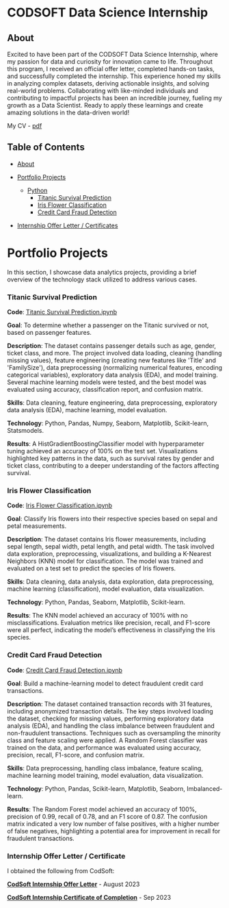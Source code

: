 # CODSOFT Data Science Internship

## About

Excited to have been part of the CODSOFT Data Science Internship, where my passion for data and curiosity for innovation came to life. Throughout this program, I received an official offer letter, completed hands-on tasks, and successfully completed the internship. This experience honed my skills in analyzing complex datasets, deriving actionable insights, and solving real-world problems. Collaborating with like-minded individuals and contributing to impactful projects has been an incredible journey, fueling my growth as a Data Scientist. Ready to apply these learnings and create amazing solutions in the data-driven world!

My CV - [pdf](https://github.com/lorraine-mwoyounotsva/Data-Engineering-Portfolio/blob/main/Certificates/CV%20-%20Lorraine%20Mwoyounotsva.pdf)

## Table of Contents

- [About](#about)

- [Portfolio Projects](#portfolio-projects)
  - [Python](#python)
    - [Titanic Survival Prediction](#titanic-survival-prediction)
    - [Iris Flower Classification](#iris-flower-classification)
    - [Credit Card Fraud Detection](#credit-card-fraud-detection)
- [Internship Offer Letter / Certificates](#internship-offer-letter-/-certificates)

# Portfolio Projects
In this section, I showcase data analytics projects, providing a brief overview of the technology stack utilized to address various cases.

### Titanic Survival Prediction

**Code**: [Titanic Survival Prediction.ipynb](https://github.com/lorraine-mwoyounotsva/CODSOFT/blob/main/Titanic_Survival_Prediction.ipynb)

**Goal**: To determine whether a passenger on the Titanic survived or not, based on passenger features.

**Description**: The dataset contains passenger details such as age, gender, ticket class, and more. The project involved data loading, cleaning (handling missing values), feature engineering (creating new features like 'Title' and 'FamilySize'), data preprocessing (normalizing numerical features, encoding categorical variables), exploratory data analysis (EDA), and model training. Several machine learning models were tested, and the best model was evaluated using accuracy, classification report, and confusion matrix.

**Skills**: Data cleaning, feature engineering, data preprocessing, exploratory data analysis (EDA), machine learning, model evaluation.

**Technology**: Python, Pandas, Numpy, Seaborn, Matplotlib, Scikit-learn, Statsmodels.

**Results**: A HistGradientBoostingClassifier model with hyperparameter tuning achieved an accuracy of 100% on the test set. Visualizations highlighted key patterns in the data, such as survival rates by gender and ticket class, contributing to a deeper understanding of the factors affecting survival.

### Iris Flower Classification

**Code**: [Iris Flower Classification.ipynb](https://github.com/lorraine-mwoyounotsva/CODSOFT/blob/main/IRIS_FLOWER_CLASSIFICATION.ipynb)

**Goal**: Classify Iris flowers into their respective species based on sepal and petal measurements.

**Description**: The dataset contains Iris flower measurements, including sepal length, sepal width, petal length, and petal width. The task involved data exploration, preprocessing, visualizations, and building a K-Nearest Neighbors (KNN) model for classification. The model was trained and evaluated on a test set to predict the species of Iris flowers.

**Skills**: Data cleaning, data analysis, data exploration, data preprocessing, machine learning (classification), model evaluation, data visualization.

**Technology**: Python, Pandas, Seaborn, Matplotlib, Scikit-learn.

**Results**: The KNN model achieved an accuracy of 100% with no misclassifications. Evaluation metrics like precision, recall, and F1-score were all perfect, indicating the model’s effectiveness in classifying the Iris species.

### Credit Card Fraud Detection

**Code**: [Credit Card Fraud Detection.ipynb](https://github.com/lorraine-mwoyounotsva/CODSOFT/blob/main/Credir_Card_Fraud_DETECTION.ipynb)

**Goal**: Build a machine-learning model to detect fraudulent credit card transactions.

**Description**: The dataset contained transaction records with 31 features, including anonymized transaction details. The key steps involved loading the dataset, checking for missing values, performing exploratory data analysis (EDA), and handling the class imbalance between fraudulent and non-fraudulent transactions. Techniques such as oversampling the minority class and feature scaling were applied. A Random Forest classifier was trained on the data, and performance was evaluated using accuracy, precision, recall, F1-score, and confusion matrix.

**Skills**: Data preprocessing, handling class imbalance, feature scaling, machine learning model training, model evaluation, data visualization.

**Technology**: Python, Pandas, Scikit-learn, Matplotlib, Seaborn, Imbalanced-learn.

**Results**: The Random Forest model achieved an accuracy of 100%, precision of 0.99, recall of 0.78, and an F1 score of 0.87. The confusion matrix indicated a very low number of false positives, with a higher number of false negatives, highlighting a potential area for improvement in recall for fraudulent transactions.

### Internship Offer Letter / Certificate

I obtained the following from CodSoft:

[**CodSoft Internship Offer Letter**](https://github.com/lorraine-mwoyounotsva/CODSOFT_DataScience_Internship/blob/main/LorraineMwoyounotsva-InternshipOfferLetter.pdf) - August 2023

[**CodSoft Internship Certificate of Completion**](https://github.com/lorraine-mwoyounotsva/CODSOFT_DataScience_Internship/blob/main/LorraineMwoyounotsva-Certificate.pdf) - Sep 2023
